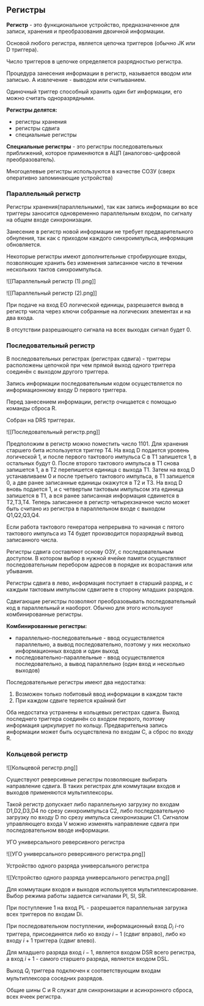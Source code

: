 ## Регистры

**Регистр** - это функциональное устройство, предназначенное для записи, хранения и преобразования двоичной информации.

Основой любого регистра, является цепочка триггеров (обычно JK или D триггера).

Число триггеров в цепочке определяется разрядностью регистра.

Процедура занесения информации в регистр, называется вводом или записью. А извлечение - выводом или считыванием.

Одиночный триггер способный хранить один бит информации, его можно считать одноразрядными.

**Регистры делятся:**
- регистры хранения
- регистры сдвига
- специальные регистры

**Специальные регистры** - это регистры последовательных приближений, которое применяются в АЦП (аналогово-цифровой преобразователь).

Многоцелевые регистры используются в качестве СОЗУ (сверх оперативно запоминающие устройства)

### Параллельный регистр

Регистры хранения(параллельными), так как запись информации во все триггеры заносится одновременно параллельным входом, по сигналу на общем входе синхронизации.

Занесение в регистр новой информации не требует предварительного обнуления, так как с приходом каждого синхроимпульса, информация обновляется.

Некоторые регистры имеют дополнительные стробирующие входы, позволяющие хранить без изменения записанное число в течении нескольких тактов синхроимпульса.

![[Параллельный регистр (1).png]]

![[Параллельный регистр (2).png]]

При подаче на вход EO логической единицы, разрешается вывод в регистр числа через ключи собранные на логических элементах и на два входа.

В отсутствии разрешающего сигнала на всех выходах сигнал будет 0.

### Последовательный регистр

В последовательных регистрах (регистрах сдвига) - триггеры расположены цепочкой при чем прямой выход одного триггера соединён с выходом другого триггера.

Запись информации последовательным кодом осуществляется по информационному входу D первого триггера.

Перед занесением информации, регистр очищается с помощью команды сброса R.

Собран на DRS триггерах.

![[Последовательный регистр.png]]

Предположим в регистр можно поместить число 1101. Для хранения старшего бита используется триггер T4. На вход D подается уровень логической 1, и после первого тактового импульса C в T1 запишется 1, в остальных будут 0. После второго тактового импульса в T1 снова запишется 1, а в T2 перепишется единица с выхода T1. Затем на вход D устанавливаем 0 и после третьего тактового импульса, в T1 запишется 0, а две ранее записанные единицы окажутся в T2 и T3. На вход D вновь подается 1, и с четвертым тактовым импульсом эта единица запишется в T1, а вся ранее записанная информация сдвинется  в T2,T3,T4. Теперь записанное в регистр четырехзначное число может быть считано из регистра в параллельном входе с выходом Q1,Q2,Q3,Q4.

Если работа тактового генератора непрерывна то начиная с пятого тактового импульса из T4 будет производится поразрядный вывод записанного числа.

Регистры сдвига составляют основу ОЗУ, с последовательным доступом. В котором выбор в нужной ячейке памяти осуществляют последовательным перебором адресов в порядке их возрастания или убывания.

Регистры сдвига в лево, информация поступает в старший разряд, и с каждым тактовым импульсом сдвигаете в сторону младших разрядов.

Сдвигающие регистры позволяют преобразовывать последовательный код в параллельный и наоборот. Обычно для этого используют комбинированные регистры.

**Комбинированные регистры:**
- параллельно-последовательные - ввод осуществляется параллельно, а вывод последовательно, поэтому у них несколько информационных входов и один выход
- последовательно-параллельные - ввод осуществляется последовательно, а вывод параллельно (один вход и несколько выходов)

Последовательные регистры имеют два недостатка:
1. Возможен только побитовый ввод информации в каждом такте
2. При каждом сдвиге теряется крайний бит

Оба недостатка устранены в кольцевых регистрах сдвига. Выход последнего триггера соединён со входом первого, поэтому информация циркулирует по кольцу. Предварительна запись информации может быть осуществлена по входам C, а сброс по входу R.

### Кольцевой регистр

![[Кольцевой регистр.png]]

Существуют реверсивные регистры позволяющие выбирать направление сдвига. В таких регистрах для коммутации входов и выходов применяются мультиплексоры. 

Такой регистр допускает либо параллельную загрузку по входам D1,D2,D3,D4 по срезу синхроимпульса C2, либо последовательную загрузку по входу D по срезу импульса синхронизации C1. Сигналом управляющего входа V можно изменять направление сдвига при последовательном вводе информации. 

УГО универсального реверсивного регистра

![[УГО универсального реверсивного регистра.png]]

Устройство одного разряда универсального регистра 

![[Устройство одного разряда универсального регистра.png]] 

Для коммутации входов и выходов используется мультиплексирование.
Выбор режима работы задается сигналами Pl, Sl, SR.

При поступление 1 на вход PL - разрешается параллельная загрузка всех триггеров по входам Di.

При последовательном поступлении, информационный вход $D_{i}$ $i$-го триггера, присоединятся либо ко входу $i-1$ (сдвиг вправо), либо ко входу $i+1$ триггера (сдвиг влево). 

Для младшего разряда вход $i-1$, является входом DSR всего регистра, а вход $i+1$ - самого старшего разряда, является входом DSL.

Выход $Q_{i}$ триггера подключен к соответствующим входам мультиплексора соседних разрядов.

Общие шины C и R служат для синхронизации и асинхронного сброса, всех ячеек регистра.
